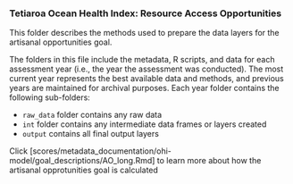 ### Tetiaroa Ocean Health Index: Resource Access Opportunities

This folder describes the methods used to prepare the data layers for the artisanal opportunities goal.

The folders in this file include the metadata, R scripts, and data for each assessment year (i.e., the year the assessment was conducted). The most current year represents the best available data and methods, and previous years are maintained for archival purposes. Each year folder contains the following sub-folders:

- `raw_data` folder contains any raw data 
- `int` folder contains any intermediate data frames or layers created
- `output` contains all final output layers

Click [scores/metadata_documentation/ohi-model/goal_descriptions/AO_long.Rmd] to learn more about how the artisanal opprotunities goal is calculated







